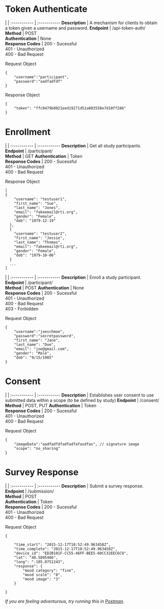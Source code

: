 

# Token Authenticate

|  | 
:----------- | :----------- 
__Description__         | A mechanism for clients to obtain a token given a username and password.
__Endpoint__         | /api-token-auth/
__Method__        | POST  
__Authentication__         | None       
__Response Codes__         | 200 - Sucessful<br/>401 - Unauthorized <br/>400 - Bad Request        

Request Object
```
{   
    "username":"participant",
    "password":"aadfadfdf"
}
```

Response Object
```
{
    "token": "ffc0479b0021eed19271d51a803558e7d10ff286"
}
```


# Enrollment

 |  | 
:----------- | :----------- 
__Description__         | Get all study participants.
__Endpoint__         | /participant/       
__Method__         | GET
__Authentication__         | Token  
__Response Codes__         | 200 - Sucessful<br/>401 - Unauthorized <br/>400 - Bad Request   

Response Object
```
[
{
    "username": "testuser1",
    "first_name": "Sue",
    "last_name": "Jones",
    "email": "fakeemail@rti.org",
    "gender": "Female",
    "dob": "1979-12-19"
  },
  {
    "username": "testuser2",
    "first_name": "Jessie",
    "last_name": "Thomas",
    "email": "fakeemail@rti.org",
    "gender": "Female",
    "dob": "1979-10-06"
  }
  ...
]

```

|  | 
:----------- | :----------- 
__Description__         | Enroll a study participant.
__Endpoint__         | /participant/       
__Method__         | POST
__Authentication__         | None  
__Response Codes__         | 200 - Sucessful<br/>401 - Unauthorized <br/>400 - Bad Request<br/>403 - Forbidden   

Request Object
```
{   
    "username":"joeschmoe",
    "password":"secretpassword",
    "first_name": "Jane",
    "last_name": "Doe",
    "email": "joe@gmail.com",
    "gender": "Male",
    "dob": "9/15/1985"
}

```


# Consent

|  | 
:----------- | :----------- 
__Description__         | Establishes user consent to use submitted data within a scope (to be defined by study)
__Endpoint__         | /consent/   
__Method__         | POST, PUT 
__Authentication__         | Token          
__Response Codes__         | 200 - Sucessful<br/>401 - Unauthorized <br/>400 - Bad Request

Request Object
```
{   
    "imageData":"aadfadfdfadfadfafasdfas", // signature image
    "scope": "no_sharing"
}
```



# Survey Response

|  | 
:----------- | :----------- 
__Description__         | Submit a survey response.
__Endpoint__         | /submission/  
__Method__         | POST       
__Authentication__         | Token        
__Response Codes__         | 200 - Sucessful<br/>401 - Unauthorized <br/>400 - Bad Request


Request Object
```
{   

    "time_start": "2015-12-17T18:52:49.963458Z",
    "time_complete": "2015-12-17T18:52:49.963458Z",
    "device_id": "ED2B101F-CC55-46FF-BEE5-60CC32EEC6C9",
    "lat": "40.5895466",
    "long": "-105.0751243",
    "response": {
    	"mood category": "fine",
        "mood scale": "8",
        "mood image": "3"
	}
 
}
```




_If you are feeling adventurous, try running this in [Postman](https://app.getpostman.com/run-collection/6241de2d723c0c4b8780)._



